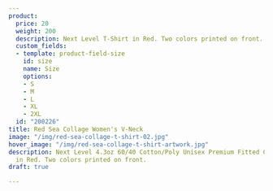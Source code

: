 ```yaml
---
product:
  price: 20
  weight: 200
  description: Next Level T-Shirt in Red. Two colors printed on front.
  custom_fields:
  - template: product-field-size
    id: size
    name: Size
    options:
    - S
    - M
    - L
    - XL
    - 2XL
  id: "200226"
title: Red Sea Collage Women's V-Neck
image: "/img/red-sea-collage-t-shirt-02.jpg"
hover_image: "/img/red-sea-collage-t-shirt-artwork.jpg"
description: Next Level 4.3oz 60/40 Cotton/Poly Unisex Premium Fitted Crew T-Shirt
  in Red. Two colors printed on front.
draft: true

---
```

